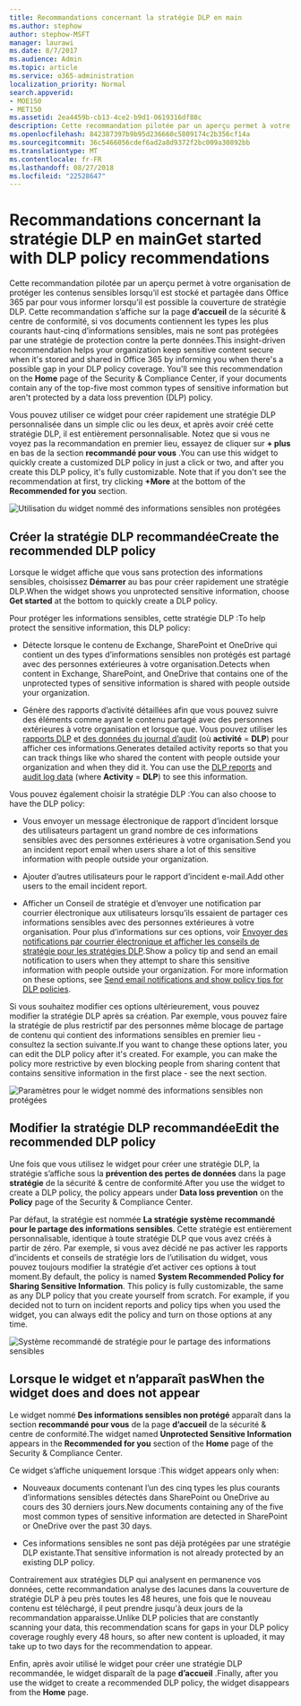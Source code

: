 ```yaml
---
title: Recommandations concernant la stratégie DLP en main
ms.author: stephow
author: stephow-MSFT
manager: laurawi
ms.date: 8/7/2017
ms.audience: Admin
ms.topic: article
ms.service: o365-administration
localization_priority: Normal
search.appverid:
- MOE150
- MET150
ms.assetid: 2ea4459b-cb13-4ce2-b9d1-0619316df88c
description: Cette recommandation pilotée par un aperçu permet à votre organisation de protéger les contenus sensibles lorsqu’il est stocké et partagée dans Office 365 par pour vous informer lorsqu’il est possible la couverture de stratégie DLP. Cette recommandation s’affiche sur la page d’accueil de la sécurité &amp; centre de conformité, si vos documents contiennent les types les plus courants haut-cinq d’informations sensibles, mais ne sont pas protégés par une stratégie DLP.
ms.openlocfilehash: 842387397b9b95d236660c5809174c2b356cf14a
ms.sourcegitcommit: 36c5466056cdef6ad2a8d9372f2bc009a30892bb
ms.translationtype: MT
ms.contentlocale: fr-FR
ms.lasthandoff: 08/27/2018
ms.locfileid: "22528647"
---
```

# <a name="get-started-with-dlp-policy-recommendations"></a><span data-ttu-id="798bf-104">Recommandations concernant la stratégie DLP en main</span><span class="sxs-lookup"><span data-stu-id="798bf-104">Get started with DLP policy recommendations</span></span>

<span data-ttu-id="798bf-p102">Cette recommandation pilotée par un aperçu permet à votre organisation de protéger les contenus sensibles lorsqu’il est stocké et partagée dans Office 365 par pour vous informer lorsqu’il est possible la couverture de stratégie DLP. Cette recommandation s’affiche sur la page **d’accueil** de la sécurité &amp; centre de conformité, si vos documents contiennent les types les plus courants haut-cinq d’informations sensibles, mais ne sont pas protégées par une stratégie de protection contre la perte données.</span><span class="sxs-lookup"><span data-stu-id="798bf-p102">This insight-driven recommendation helps your organization keep sensitive content secure when it's stored and shared in Office 365 by informing you when there's a possible gap in your DLP policy coverage. You'll see this recommendation on the **Home** page of the Security &amp; Compliance Center, if your documents contain any of the top-five most common types of sensitive information but aren't protected by a data loss prevention (DLP) policy.</span></span> 
  
<span data-ttu-id="798bf-p103">Vous pouvez utiliser ce widget pour créer rapidement une stratégie DLP personnalisée dans un simple clic ou les deux, et après avoir créé cette stratégie DLP, il est entièrement personnalisable. Notez que si vous ne voyez pas la recommandation en premier lieu, essayez de cliquer sur **+ plus** en bas de la section **recommandé pour vous** .</span><span class="sxs-lookup"><span data-stu-id="798bf-p103">You can use this widget to quickly create a customized DLP policy in just a click or two, and after you create this DLP policy, it's fully customizable. Note that if you don't see the recommendation at first, try clicking **+More** at the bottom of the **Recommended for you** section.</span></span> 
  
![Utilisation du widget nommé des informations sensibles non protégées](media/91bc04d2-6eff-4294-8b73-b2d56d26ffc4.png)
  
## <a name="create-the-recommended-dlp-policy"></a><span data-ttu-id="798bf-110">Créer la stratégie DLP recommandée</span><span class="sxs-lookup"><span data-stu-id="798bf-110">Create the recommended DLP policy</span></span>

<span data-ttu-id="798bf-111">Lorsque le widget affiche que vous sans protection des informations sensibles, choisissez **Démarrer** au bas pour créer rapidement une stratégie DLP.</span><span class="sxs-lookup"><span data-stu-id="798bf-111">When the widget shows you unprotected sensitive information, choose **Get started** at the bottom to quickly create a DLP policy.</span></span> 
  
<span data-ttu-id="798bf-112">Pour protéger les informations sensibles, cette stratégie DLP :</span><span class="sxs-lookup"><span data-stu-id="798bf-112">To help protect the sensitive information, this DLP policy:</span></span>
  
- <span data-ttu-id="798bf-113">Détecte lorsque le contenu de Exchange, SharePoint et OneDrive qui contient un des types d’informations sensibles non protégés est partagé avec des personnes extérieures à votre organisation.</span><span class="sxs-lookup"><span data-stu-id="798bf-113">Detects when content in Exchange, SharePoint, and OneDrive that contains one of the unprotected types of sensitive information is shared with people outside your organization.</span></span>
    
- <span data-ttu-id="798bf-p104">Génère des rapports d’activité détaillées afin que vous pouvez suivre des éléments comme ayant le contenu partagé avec des personnes extérieures à votre organisation et lorsque que. Vous pouvez utiliser les [rapports DLP](view-the-dlp-reports.md) et [des données du journal d’audit](search-the-audit-log-in-security-and-compliance.md) (où **activité** = **DLP**) pour afficher ces informations.</span><span class="sxs-lookup"><span data-stu-id="798bf-p104">Generates detailed activity reports so that you can track things like who shared the content with people outside your organization and when they did it. You can use the [DLP reports](view-the-dlp-reports.md) and [audit log data](search-the-audit-log-in-security-and-compliance.md) (where **Activity** = **DLP**) to see this information.</span></span>
    
<span data-ttu-id="798bf-116">Vous pouvez également choisir la stratégie DLP :</span><span class="sxs-lookup"><span data-stu-id="798bf-116">You can also choose to have the DLP policy:</span></span>
  
- <span data-ttu-id="798bf-117">Vous envoyer un message électronique de rapport d’incident lorsque des utilisateurs partagent un grand nombre de ces informations sensibles avec des personnes extérieures à votre organisation.</span><span class="sxs-lookup"><span data-stu-id="798bf-117">Send you an incident report email when users share a lot of this sensitive information with people outside your organization.</span></span>
    
- <span data-ttu-id="798bf-118">Ajouter d’autres utilisateurs pour le rapport d’incident e-mail.</span><span class="sxs-lookup"><span data-stu-id="798bf-118">Add other users to the email incident report.</span></span>
    
- <span data-ttu-id="798bf-p105">Afficher un Conseil de stratégie et d’envoyer une notification par courrier électronique aux utilisateurs lorsqu’ils essaient de partager ces informations sensibles avec des personnes extérieures à votre organisation. Pour plus d’informations sur ces options, voir [Envoyer des notifications par courrier électronique et afficher les conseils de stratégie pour les stratégies DLP](use-notifications-and-policy-tips.md).</span><span class="sxs-lookup"><span data-stu-id="798bf-p105">Show a policy tip and send an email notification to users when they attempt to share this sensitive information with people outside your organization. For more information on these options, see [Send email notifications and show policy tips for DLP policies](use-notifications-and-policy-tips.md).</span></span>
    
<span data-ttu-id="798bf-p106">Si vous souhaitez modifier ces options ultérieurement, vous pouvez modifier la stratégie DLP après sa création. Par exemple, vous pouvez faire la stratégie de plus restrictif par des personnes même blocage de partage de contenu qui contient des informations sensibles en premier lieu - consultez la section suivante.</span><span class="sxs-lookup"><span data-stu-id="798bf-p106">If you want to change these options later, you can edit the DLP policy after it's created. For example, you can make the policy more restrictive by even blocking people from sharing content that contains sensitive information in the first place - see the next section.</span></span>
  
![Paramètres pour le widget nommé des informations sensibles non protégées](media/b6106cbd-1bed-4582-aaef-b678de470c9b.png)
  
## <a name="edit-the-recommended-dlp-policy"></a><span data-ttu-id="798bf-124">Modifier la stratégie DLP recommandée</span><span class="sxs-lookup"><span data-stu-id="798bf-124">Edit the recommended DLP policy</span></span>

<span data-ttu-id="798bf-125">Une fois que vous utilisez le widget pour créer une stratégie DLP, la stratégie s’affiche sous la **prévention des pertes de données** dans la page **stratégie** de la sécurité &amp; centre de conformité.</span><span class="sxs-lookup"><span data-stu-id="798bf-125">After you use the widget to create a DLP policy, the policy appears under **Data loss prevention** on the **Policy** page of the Security &amp; Compliance Center.</span></span> 
  
<span data-ttu-id="798bf-p107">Par défaut, la stratégie est nommée **La stratégie système recommandé pour le partage des informations sensibles**. Cette stratégie est entièrement personnalisable, identique à toute stratégie DLP que vous avez créés à partir de zéro. Par exemple, si vous avez décidé ne pas activer les rapports d’incidents et conseils de stratégie lors de l’utilisation du widget, vous pouvez toujours modifier la stratégie d’et activer ces options à tout moment.</span><span class="sxs-lookup"><span data-stu-id="798bf-p107">By default, the policy is named **System Recommended Policy for Sharing Sensitive Information**. This policy is fully customizable, the same as any DLP policy that you create yourself from scratch. For example, if you decided not to turn on incident reports and policy tips when you used the widget, you can always edit the policy and turn on those options at any time.</span></span>
  
![Système recommandé de stratégie pour le partage des informations sensibles](media/2fc49f25-ec25-4433-add4-d60f73888f13.png)
  
## <a name="when-the-widget-does-and-does-not-appear"></a><span data-ttu-id="798bf-130">Lorsque le widget et n’apparaît pas</span><span class="sxs-lookup"><span data-stu-id="798bf-130">When the widget does and does not appear</span></span>

<span data-ttu-id="798bf-131">Le widget nommé **Des informations sensibles non protégé** apparaît dans la section **recommandé pour vous** de la page **d’accueil** de la sécurité &amp; centre de conformité.</span><span class="sxs-lookup"><span data-stu-id="798bf-131">The widget named **Unprotected Sensitive Information** appears in the **Recommended for you** section of the **Home** page of the Security &amp; Compliance Center.</span></span> 
  
<span data-ttu-id="798bf-132">Ce widget s’affiche uniquement lorsque :</span><span class="sxs-lookup"><span data-stu-id="798bf-132">This widget appears only when:</span></span>
  
- <span data-ttu-id="798bf-133">Nouveaux documents contenant l’un des cinq types les plus courants d’informations sensibles détectés dans SharePoint ou OneDrive au cours des 30 derniers jours.</span><span class="sxs-lookup"><span data-stu-id="798bf-133">New documents containing any of the five most common types of sensitive information are detected in SharePoint or OneDrive over the past 30 days.</span></span>
    
- <span data-ttu-id="798bf-134">Ces informations sensibles ne sont pas déjà protégées par une stratégie DLP existante.</span><span class="sxs-lookup"><span data-stu-id="798bf-134">That sensitive information is not already protected by an existing DLP policy.</span></span>
    
<span data-ttu-id="798bf-135">Contrairement aux stratégies DLP qui analysent en permanence vos données, cette recommandation analyse des lacunes dans la couverture de stratégie DLP à peu près toutes les 48 heures, une fois que le nouveau contenu est téléchargé, il peut prendre jusqu'à deux jours de la recommandation apparaisse.</span><span class="sxs-lookup"><span data-stu-id="798bf-135">Unlike DLP policies that are constantly scanning your data, this recommendation scans for gaps in your DLP policy coverage roughly every 48 hours, so after new content is uploaded, it may take up to two days for the recommendation to appear.</span></span>
  
<span data-ttu-id="798bf-136">Enfin, après avoir utilisé le widget pour créer une stratégie DLP recommandée, le widget disparaît de la page **d’accueil** .</span><span class="sxs-lookup"><span data-stu-id="798bf-136">Finally, after you use the widget to create a recommended DLP policy, the widget disappears from the **Home** page.</span></span> 
  

